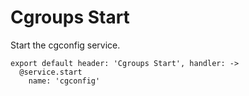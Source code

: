 
# Cgroups Start

Start the cgconfig service.

    export default header: 'Cgroups Start', handler: ->
      @service.start
        name: 'cgconfig'
